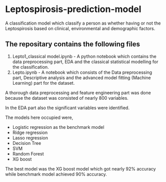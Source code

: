 # Leptospirosis-prediction-model
A classification model which classify a person as whether having or not the Leptospirosis based on clinical, environmental and demographic factors.

## The repositary contains the following files
1. Lepto1_classical model.ipynb - A python notebook which contains the data preprocessing part, EDA and the classical statistical modelling for the classification.
2. Lepto.ipynb - A notebook which consists of the Data preprocessing part, Descriptive analysis and the advanced model fitting (Machine Learning) part for the dataset.

A thorough data preprocessing and feature engineering part was done because the dataset was consisted of nearly 800 variables.

In the EDA part also the significant variables were identified.

The models here occupied were,
* Logistic regression as the benchmark model
* Ridge regression
* Lasso regression
* Decision Tree
* SVM
* Random Forest
* XG boost

The best model was the XG boost model which got nearly 92% accuracy while benchmark model achieved 90% accuracy.

